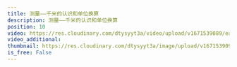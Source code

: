 ```yaml
---
title: 测量——千米的认识和单位换算
description: 测量——千米的认识和单位换算
position: 10
video: https://res.cloudinary.com/dtysyyt3a/video/upload/v1671539089/easymath/3年级上/03单元测量/u70lm3yndmvdz0zkh0uh.mp4
video_additional: 
thumbnail: https://res.cloudinary.com/dtysyyt3a/image/upload/v1671539091/easymath/3年级上/03单元测量/rqmvcgwbdkkvtkflqotn.png
is_free: False
---
```

